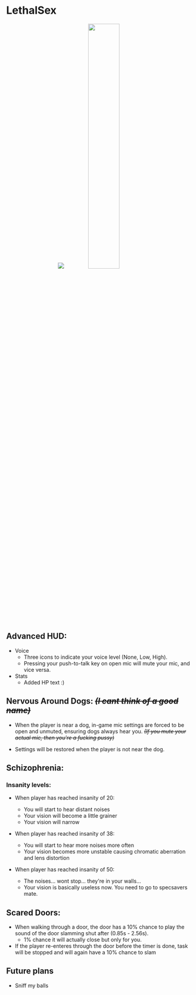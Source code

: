 # LethalSex

<div align="center">
<img src="https://github.com/IgnoredSoul/LethalSex/assets/61690983/f5beeeb1-cd97-40b9-a2be-c36ed468c2ee"/>
<img src="https://github.com/IgnoredSoul/LethalSex/assets/61690983/a3ca1827-391e-4cf3-a7f7-a49a5fc3a2ab" width=41%/>
</div>
    
## Advanced HUD:
- Voice
    - Three icons to indicate your voice level (None, Low, High).
    - Pressing your push-to-talk key on open mic will mute your mic, and vice versa.
- Stats
    - Added HP text :)

## Nervous Around Dogs: ~~*(I cant think of a good name)*~~
- When the player is near a dog, in-game mic settings are forced to be open and unmuted, ensuring dogs always hear you. ~~*(If you mute your actual mic, then you're a fucking pussy)*~~

- Settings will be restored when the player is not near the dog.

## Schizophrenia:
### Insanity levels:
- When player has reached insanity of 20:
    - You will start to hear distant noises
    - Your vision will become a little grainer
    - Your vision will narrow

- When player has reached insanity of 38:
    - You will start to hear more noises more often
    - Your vision becomes more unstable causing chromatic aberration and lens distortion

- When player has reached insanity of 50:
    - The noises... wont stop... they're in your walls...
    - Your vision is basically useless now. You need to go to specsavers mate.

## Scared Doors:
- When walking through a door, the door has a 10% chance to play the sound of the door slamming shut after (0.85s - 2.56s).
    - 1% chance it will actually close but only for you.
- If the player re-enteres through the door before the timer is done, task will be stopped and will again have a 10% chance to slam

## Future plans
- Sniff my balls
